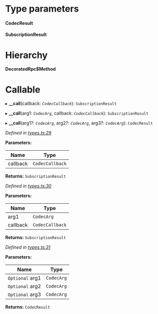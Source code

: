 

# Type parameters
#### CodecResult 
#### SubscriptionResult 
# Hierarchy

**DecoratedRpc$Method**

# Callable
▸ **__call**(callback: *`CodecCallback`*): `SubscriptionResult`

▸ **__call**(arg1: *`CodecArg`*, callback: *`CodecCallback`*): `SubscriptionResult`

▸ **__call**(arg1?: *`CodecArg`*, arg2?: *`CodecArg`*, arg3?: *`CodecArg`*): `CodecResult`

*Defined in [types.ts:29](https://github.com/polkadot-js/api/blob/5f065b5/packages/api/src/types.ts#L29)*

**Parameters:**

| Name | Type |
| ------ | ------ |
| callback | `CodecCallback` |

**Returns:** `SubscriptionResult`

*Defined in [types.ts:30](https://github.com/polkadot-js/api/blob/5f065b5/packages/api/src/types.ts#L30)*

**Parameters:**

| Name | Type |
| ------ | ------ |
| arg1 | `CodecArg` |
| callback | `CodecCallback` |

**Returns:** `SubscriptionResult`

*Defined in [types.ts:31](https://github.com/polkadot-js/api/blob/5f065b5/packages/api/src/types.ts#L31)*

**Parameters:**

| Name | Type |
| ------ | ------ |
| `Optional` arg1 | `CodecArg` |
| `Optional` arg2 | `CodecArg` |
| `Optional` arg3 | `CodecArg` |

**Returns:** `CodecResult`

